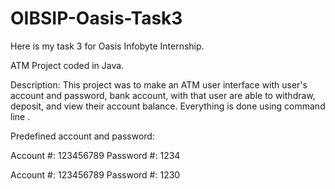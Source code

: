 # OIBSIP-Oasis-Task3
Here is my task 3 for Oasis Infobyte Internship.

ATM Project coded in Java.

Description: This project was to make an ATM user interface with user's account and password, bank account, with that user are able to withdraw, deposit, and view their account balance. Everything is done using command line .

Predefined account and password:

Account #: 123456789 Password #: 1234

Account #: 123456789 Password #: 1230
